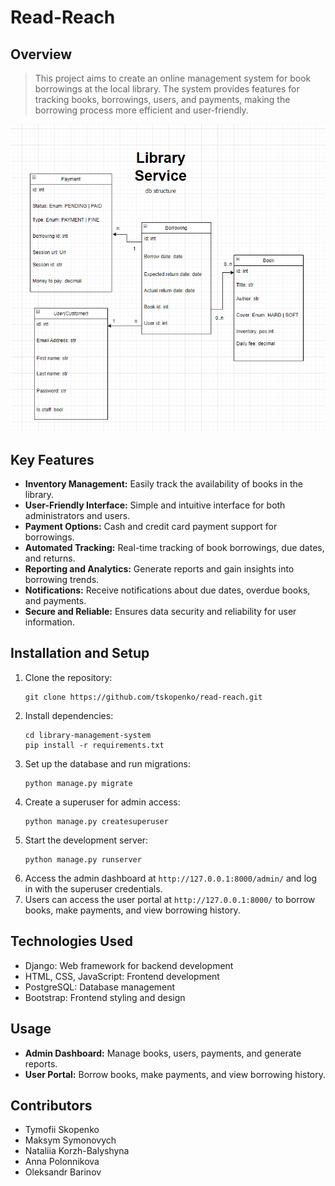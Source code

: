 # Read-Reach


## Overview

> This project aims to create an online management system for book borrowings at the local library. The system provides features for tracking books, borrowings, users, and payments, making the borrowing process more efficient and user-friendly.

![DB structure](DB_structure.png)

## Key Features

- **Inventory Management:** Easily track the availability of books in the library.
- **User-Friendly Interface:** Simple and intuitive interface for both administrators and users.
- **Payment Options:** Cash and credit card payment support for borrowings.
- **Automated Tracking:** Real-time tracking of book borrowings, due dates, and returns.
- **Reporting and Analytics:** Generate reports and gain insights into borrowing trends.
- **Notifications:** Receive notifications about due dates, overdue books, and payments.
- **Secure and Reliable:** Ensures data security and reliability for user information.

## Installation and Setup

1. Clone the repository:
   ```
   git clone https://github.com/tskopenko/read-reach.git
   ```
2. Install dependencies:
   ```
   cd library-management-system
   pip install -r requirements.txt
   ```
3. Set up the database and run migrations:
   ```
   python manage.py migrate
   ```
4. Create a superuser for admin access:
   ```
   python manage.py createsuperuser
   ```
5. Start the development server:
   ```
   python manage.py runserver
   ```
6. Access the admin dashboard at `http://127.0.0.1:8000/admin/` and log in with the superuser credentials.
7. Users can access the user portal at `http://127.0.0.1:8000/` to borrow books, make payments, and view borrowing history.

## Technologies Used

- Django: Web framework for backend development
- HTML, CSS, JavaScript: Frontend development
- PostgreSQL: Database management
- Bootstrap: Frontend styling and design

## Usage

- **Admin Dashboard:** Manage books, users, payments, and generate reports.
- **User Portal:** Borrow books, make payments, and view borrowing history.

## Contributors

- Tymofii Skopenko
- Maksym Symonovych
- Nataliia Korzh-Balyshyna
- Anna Polonnikova
- Oleksandr Barinov
